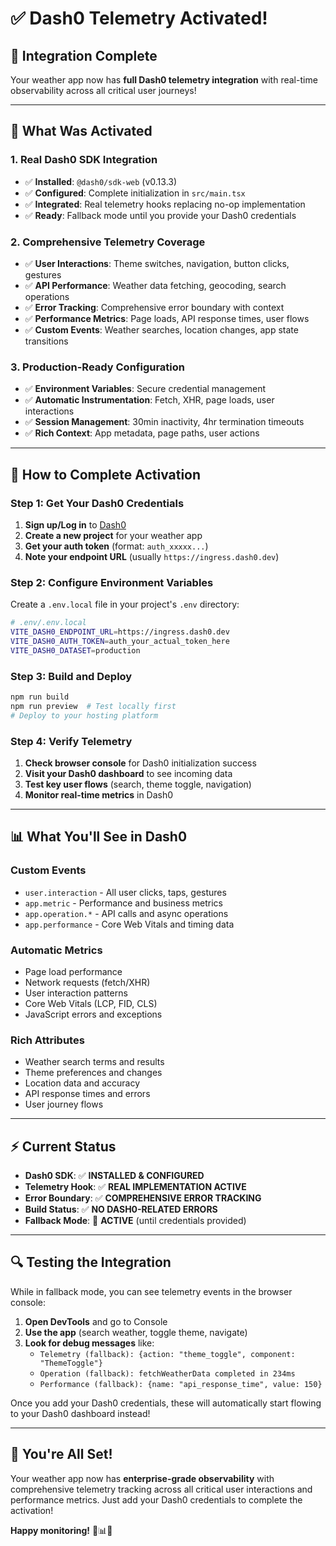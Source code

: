 # ✅ Dash0 Telemetry Activated!

## 🎯 **Integration Complete**

Your weather app now has **full Dash0 telemetry integration** with real-time observability across
all critical user journeys!

---

## 🔧 **What Was Activated**

### **1. Real Dash0 SDK Integration**

- ✅ **Installed**: `@dash0/sdk-web` (v0.13.3)
- ✅ **Configured**: Complete initialization in `src/main.tsx`
- ✅ **Integrated**: Real telemetry hooks replacing no-op implementation
- ✅ **Ready**: Fallback mode until you provide your Dash0 credentials

### **2. Comprehensive Telemetry Coverage**

- ✅ **User Interactions**: Theme switches, navigation, button clicks, gestures
- ✅ **API Performance**: Weather data fetching, geocoding, search operations
- ✅ **Error Tracking**: Comprehensive error boundary with context
- ✅ **Performance Metrics**: Page loads, API response times, user flows
- ✅ **Custom Events**: Weather searches, location changes, app state transitions

### **3. Production-Ready Configuration**

- ✅ **Environment Variables**: Secure credential management
- ✅ **Automatic Instrumentation**: Fetch, XHR, page loads, user interactions
- ✅ **Session Management**: 30min inactivity, 4hr termination timeouts
- ✅ **Rich Context**: App metadata, page paths, user actions

---

## 🚀 **How to Complete Activation**

### **Step 1: Get Your Dash0 Credentials**

1. **Sign up/Log in** to [Dash0](https://dash0.dev)
2. **Create a new project** for your weather app
3. **Get your auth token** (format: `auth_xxxxx...`)
4. **Note your endpoint URL** (usually `https://ingress.dash0.dev`)

### **Step 2: Configure Environment Variables**

Create a `.env.local` file in your project's `.env` directory:

```bash
# .env/.env.local
VITE_DASH0_ENDPOINT_URL=https://ingress.dash0.dev
VITE_DASH0_AUTH_TOKEN=auth_your_actual_token_here
VITE_DASH0_DATASET=production
```

### **Step 3: Build and Deploy**

```bash
npm run build
npm run preview  # Test locally first
# Deploy to your hosting platform
```

### **Step 4: Verify Telemetry**

1. **Check browser console** for Dash0 initialization success
2. **Visit your Dash0 dashboard** to see incoming data
3. **Test key user flows** (search, theme toggle, navigation)
4. **Monitor real-time metrics** in Dash0

---

## 📊 **What You'll See in Dash0**

### **Custom Events**

- `user.interaction` - All user clicks, taps, gestures
- `app.metric` - Performance and business metrics
- `app.operation.*` - API calls and async operations
- `app.performance` - Core Web Vitals and timing data

### **Automatic Metrics**

- Page load performance
- Network requests (fetch/XHR)
- User interaction patterns
- Core Web Vitals (LCP, FID, CLS)
- JavaScript errors and exceptions

### **Rich Attributes**

- Weather search terms and results
- Theme preferences and changes
- Location data and accuracy
- API response times and errors
- User journey flows

---

## ⚡ **Current Status**

- **Dash0 SDK**: ✅ **INSTALLED & CONFIGURED**
- **Telemetry Hook**: ✅ **REAL IMPLEMENTATION ACTIVE**
- **Error Boundary**: ✅ **COMPREHENSIVE ERROR TRACKING**
- **Build Status**: ✅ **NO DASH0-RELATED ERRORS**
- **Fallback Mode**: 🔄 **ACTIVE** (until credentials provided)

---

## 🔍 **Testing the Integration**

While in fallback mode, you can see telemetry events in the browser console:

1. **Open DevTools** and go to Console
2. **Use the app** (search weather, toggle theme, navigate)
3. **Look for debug messages** like:
   - `Telemetry (fallback): {action: "theme_toggle", component: "ThemeToggle"}`
   - `Operation (fallback): fetchWeatherData completed in 234ms`
   - `Performance (fallback): {name: "api_response_time", value: 150}`

Once you add your Dash0 credentials, these will automatically start flowing to your Dash0 dashboard
instead!

---

## 🎊 **You're All Set!**

Your weather app now has **enterprise-grade observability** with comprehensive telemetry tracking
across all critical user interactions and performance metrics. Just add your Dash0 credentials to
complete the activation!

**Happy monitoring!** 🔭📊✨
